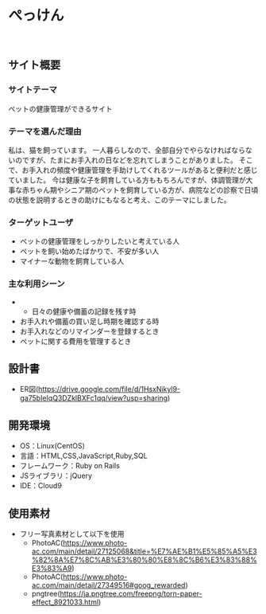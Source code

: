 # ぺっけん
​
## サイト概要
### サイトテーマ
ペットの健康管理ができるサイト
​
### テーマを選んだ理由
私は、猫を飼っています。
一人暮らしなので、全部自分でやらなければならないのですが、たまにお手入れの日などを忘れてしまうことがありました。
そこで、お手入れの頻度や健康管理を手助けしてくれるツールがあると便利だと感じていました。
今は健康な子を飼育している方ももちろんですが、体調管理が大事な赤ちゃん期やシニア期のペットを飼育している方が、病院などの診察で日頃の状態を説明するときの助けにもなると考え、このテーマにしました。
​
### ターゲットユーザ
- ペットの健康管理をしっかりしたいと考えている人
- ペットを飼い始めたばかりで、不安が多い人
- マイナーな動物を飼育している人
​
### 主な利用シーン
- - 日々の健康や備蓄の記録を残す時
- お手入れや備蓄の買い足し時期を確認する時
- お手入れなどのリマインダーを登録するとき
- ペットに関する費用を管理するとき
​
## 設計書
- ER図(https://drive.google.com/file/d/1HsxNikyl9-ga75bIeIqQ3DZklBXFc1qq/view?usp=sharing)
​
## 開発環境
- OS：Linux(CentOS)
- 言語：HTML,CSS,JavaScript,Ruby,SQL
- フレームワーク：Ruby on Rails
- JSライブラリ：jQuery
- IDE：Cloud9
​
## 使用素材
- フリー写真素材として以下を使用
  - PhotoAC(https://www.photo-ac.com/main/detail/27125068&title=%E7%AE%B1%E5%85%A5%E3%82%8A%E7%8C%AB%E3%80%80%E8%8C%B6%E3%83%88%E3%83%A9)
  - PhotoAC(https://www.photo-ac.com/main/detail/27349516#goog_rewarded)
  - pngtree(https://ja.pngtree.com/freepng/torn-paper-effect_8921033.html)